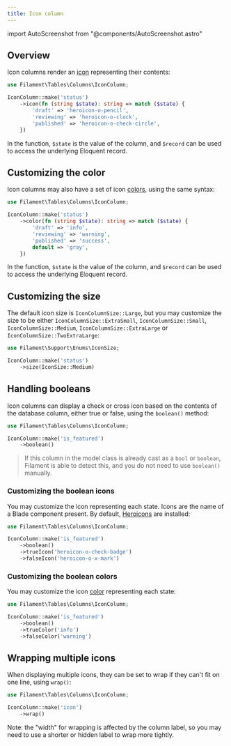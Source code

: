 ```yaml
---
title: Icon column
---
```

import AutoScreenshot from "@components/AutoScreenshot.astro"

## Overview

Icon columns render an [icon](../../styling/icons) representing their contents:

```php
use Filament\Tables\Columns\IconColumn;

IconColumn::make('status')
    ->icon(fn (string $state): string => match ($state) {
        'draft' => 'heroicon-o-pencil',
        'reviewing' => 'heroicon-o-clock',
        'published' => 'heroicon-o-check-circle',
    })
```

In the function, `$state` is the value of the column, and `$record` can be used to access the underlying Eloquent record.

<AutoScreenshot name="tables/columns/icon/simple" alt="Icon column" version="4.x" />

## Customizing the color

Icon columns may also have a set of icon [colors](../../styling/colors), using the same syntax:

```php
use Filament\Tables\Columns\IconColumn;

IconColumn::make('status')
    ->color(fn (string $state): string => match ($state) {
        'draft' => 'info',
        'reviewing' => 'warning',
        'published' => 'success',
        default => 'gray',
    })
```

In the function, `$state` is the value of the column, and `$record` can be used to access the underlying Eloquent record.

<AutoScreenshot name="tables/columns/icon/color" alt="Icon column with color" version="4.x" />

## Customizing the size

The default icon size is `IconColumnSize::Large`, but you may customize the size to be either `IconColumnSize::ExtraSmall`, `IconColumnSize::Small`, `IconColumnSize::Medium`, `IconColumnSize::ExtraLarge` or `IconColumnSize::TwoExtraLarge`:

```php
use Filament\Support\Enums\IconSize;

IconColumn::make('status')
    ->size(IconSize::Medium)
```

<AutoScreenshot name="tables/columns/icon/medium" alt="Medium-sized icon column" version="4.x" />

## Handling booleans

Icon columns can display a check or cross icon based on the contents of the database column, either true or false, using the `boolean()` method:

```php
use Filament\Tables\Columns\IconColumn;

IconColumn::make('is_featured')
    ->boolean()
```

> If this column in the model class is already cast as a `bool` or `boolean`, Filament is able to detect this, and you do not need to use `boolean()` manually.

<AutoScreenshot name="tables/columns/icon/boolean" alt="Icon column to display a boolean" version="4.x" />

### Customizing the boolean icons

You may customize the icon representing each state. Icons are the name of a Blade component present. By default, [Heroicons](https://heroicons.com) are installed:

```php
use Filament\Tables\Columns\IconColumn;

IconColumn::make('is_featured')
    ->boolean()
    ->trueIcon('heroicon-o-check-badge')
    ->falseIcon('heroicon-o-x-mark')
```

<AutoScreenshot name="tables/columns/icon/boolean-icon" alt="Icon column to display a boolean with custom icons" version="4.x" />

### Customizing the boolean colors

You may customize the icon [color](../../styling/colors) representing each state:

```php
use Filament\Tables\Columns\IconColumn;

IconColumn::make('is_featured')
    ->boolean()
    ->trueColor('info')
    ->falseColor('warning')
```

<AutoScreenshot name="tables/columns/icon/boolean-color" alt="Icon column to display a boolean with custom colors" version="4.x" />

## Wrapping multiple icons

When displaying multiple icons, they can be set to wrap if they can't fit on one line, using `wrap()`:

```php
use Filament\Tables\Columns\IconColumn;

IconColumn::make('icon')
    ->wrap()
```

Note: the "width" for wrapping is affected by the column label, so you may need to use a shorter or hidden label to wrap more tightly.


